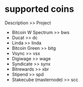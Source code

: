 # supported coins


Description			>>					Project
- Bitcoin W Spectrum		>>		bws
- Ducat									>>		dc
- Linda									>>		linda
- Bitcoin Green									>>		bitg
- Vsync					>>		vsx
- Digiwage				>>		wage
- Syndicate				>> 		synx
- Bitrewards			>> 		xbr
- Stipend				>> 		spd
- Stakecube (masternode)				>> 		scc